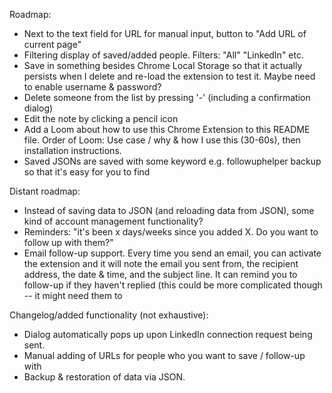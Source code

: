 Roadmap:
- Next to the text field for URL for manual input, button to "Add URL of current page"
- Filtering display of saved/added people.  Filters: "All" "LinkedIn" etc.
- Save in something besides Chrome Local Storage so that it actually persists when I delete and re-load the extension to test it. Maybe need to enable username & password?
- Delete someone from the list by pressing '-' (including a confirmation dialog)
- Edit the note by clicking a pencil icon
- Add a Loom about how to use this Chrome Extension to this README file. Order of Loom: Use case / why & how I use this (30-60s), then installation instructions.
- Saved JSONs are saved with some keyword e.g. followuphelper backup so that it's easy for you to find

Distant roadmap:
- Instead of saving data to JSON (and reloading data from JSON), some kind of account management functionality?
- Reminders: "it's been x days/weeks since you added X. Do you want to follow up with them?"
- Email follow-up support. Every time you send an email, you can activate the extension and it will note the email you sent from, the recipient address, the date & time, and the subject line. It can remind you to follow-up if they haven't replied (this could be more complicated though -- it might need them to

Changelog/added functionality (not exhaustive):
- Dialog automatically pops up upon LinkedIn connection request being sent.
- Manual adding of URLs for people who you want to save / follow-up with
- Backup & restoration of data via JSON.
